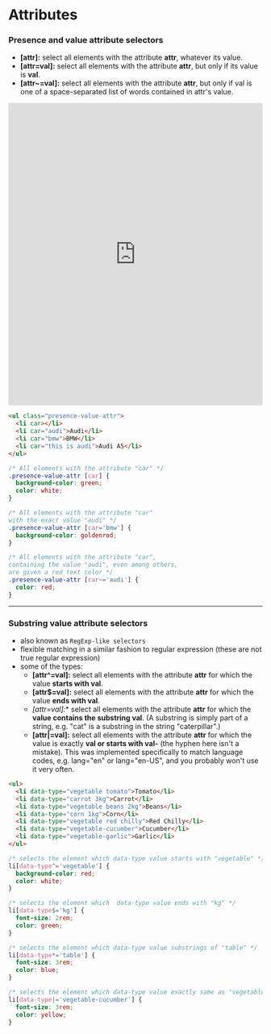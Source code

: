 # Attributes

### Presence and value attribute selectors

- **[attr]:** select all elements with the attribute **attr**, whatever its value.
- **[attr=val]:** select all elements with the attribute **attr**, but only if its value is **val**.
- **[attr~=val]:** select all elements with the attribute **attr**, but only if val is one of a space-separated list of words contained in attr's value.

<iframe 
    src="https://codesandbox.io/embed/css-tour-z0o3v?view=preview&hidedevtools=1"
    style="width:100%; height:600px; border:0; border-radius: 4px; overflow:hidden;"
    allow="accelerometer; ambient-light-sensor; camera; encrypted-media; geolocation; gyroscope; hid; microphone; midi; payment; usb; vr; xr-spatial-tracking"
    sandbox="allow-forms allow-modals allow-popups allow-presentation allow-same-origin allow-scripts"
    >
</iframe>

```html
<ul class="presence-value-attr">
  <li car></li>
  <li car="audi">Audi</li>
  <li car="bmw">BMW</li>
  <li car="this is audi">Audi A5</li>
</ul>
```

```css
/* All elements with the attribute "car" */
.presence-value-attr [car] {
  background-color: green;
  color: white;
}

/* All elements with the attribute "car"
with the exact value "audi" */
.presence-value-attr [car='bmw'] {
  background-color: goldenrod;
}

/* All elements with the attribute "car",
containing the value "audi", even among others,
are given a red text color */
.presence-value-attr [car~='audi'] {
  color: red;
}
```

---

### Substring value attribute selectors

- also known as `RegExp-like selectors`
- flexible matching in a similar fashion to regular expression (these are not true regular expression)
- some of the types:
  - **[attr^=val]:** select all elements with the attribute **attr** for which the value **starts with val**.
  - **[attr$=val]:** select all elements with the attribute **attr** for which the value **ends with val**.
  - **[attr*=val]:** select all elements with the attribute **attr** for which the **value contains the substring val**. (A substring is simply part of a string, e.g. "cat" is a substring in the string "caterpillar".)
  - **[attr|=val]:** select all elements with the attribute **attr** for which the value is exactly **val or starts with val-** (the hyphen here isn't a mistake). This was implemented specifically to match language codes, e.g. lang="en" or lang="en-US", and you probably won't use it very often.

```html
<ul>
  <li data-type="vegetable tomato">Tomato</li>
  <li data-type="carrot 3kg">Carrot</li>
  <li data-type="vegetable beans 2kg">Beans</li>
  <li data-type="corn 1kg">Corn</li>
  <li data-type="vegetable red chilly">Red Chilly</li>
  <li data-type="vegetable-cucumber">Cucumber</li>
  <li data-type="vegetable-garlic">Garlic</li>
</ul>
```

```css
/* selects the element which data-type value starts with "vegetable" */
li[data-type^='vegetable'] {
  background-color: red;
  color: white;
}

/* selects the element which  data-type value ends with "kg" */
li[data-type$='kg'] {
  font-size: 2rem;
  color: green;
}

/* selects the element which data-type value substrings of "table" */
li[data-type*='table'] {
  font-size: 3rem;
  color: blue;
}

/* selects the element which data-type value exactly same as "vegetable-cucumber" */
li[data-type|='vegetable-cucumber'] {
  font-size: 3rem;
  color: yellow;
}
```

